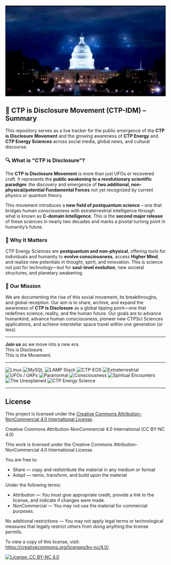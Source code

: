 [![ctp-energy site-link](https://github.com/ctp-eos/ctp-idm/blob/main/ufos-over-whitehouse.png)](https://www.ctp-energy.com)

## 🌌 CTP is Disclosure Movement (CTP-IDM) – Summary

This repository serves as a live tracker for the public emergence of the **CTP is Disclosure Movement** and the growing awareness of **CTP Energy** and **CTP Energy Sciences** across social media, global news, and cultural discourse.

### 🔍 What is "CTP is Disclosure"?

The **CTP is Disclosure Movement** is more than just UFOs or recovered craft. It represents the **public awakening to a revolutionary scientific paradigm**: the discovery and emergence of **two additional, non-physical/potential Fundamental Forces** not yet recognized by current physics or quantum theory.

This movement introduces a **new field of postquantum science** – one that bridges human consciousness with extraterrestrial intelligence through what is known as **C-domain Intelligence**. This is the **second major release** of these sciences in nearly two decades and marks a pivotal turning point in humanity’s future.

### 🧠 Why It Matters

CTP Energy Sciences are **postquantum and non-physical**, offering tools for individuals and humanity to **evolve consciousness**, access **Higher Mind**, and realize new potentials in thought, spirit, and innovation. This is science not just for technology—but for **soul-level evolution**, new societal structures, and planetary awakening.

### 🚀 Our Mission

We are documenting the rise of this social movement, its breakthroughs, and global reception. Our aim is to share, archive, and expand the awareness of **CTP is Disclosure** as a global tipping point—one that redefines science, reality, and the human future. Our goals are to advance humankind, advance human consciousness, pioneer new CTPSci Sciences applications, and achieve interstellar space travel within one generation (or less).

---

**Join us** as we move into a new era.  
This is Disclosure.  
This is the Movement.

--- 

![Linux](https://img.shields.io/badge/Platform-Linux-blue?logo=linux&logoColor=white)
![MySQL](https://img.shields.io/badge/Database-MySQL-blue?logo=mysql&logoColor=white)
![LAMP Stack](https://img.shields.io/badge/Stack-LAMP-orange?logo=apache&logoColor=white)
![CTP-EOS](https://img.shields.io/badge/OS-CTP--EOS-purple?logo=arch-linux&logoColor=white)
![Extraterrestrial](https://img.shields.io/badge/Focus-Extraterrestrial-9cf)
![UFOs / UAPs](https://img.shields.io/badge/Phenomena-UFOs/UAPs-lightgrey)
![Paranormal](https://img.shields.io/badge/Category-Paranormal-black)
![Consciousness](https://img.shields.io/badge/Field-Consciousness-yellowgreen)
![Spiritual Encounters](https://img.shields.io/badge/Theme-Spiritual_Encounters-pink)
![The Unexplained](https://img.shields.io/badge/Topic-The_Unexplained-red)
![CTP Energy Science](https://img.shields.io/badge/Science-CTP_Energy_Science-brightgreen)

---

## License

This project is licensed under the [Creative Commons Attribution-NonCommercial 4.0 International License](https://creativecommons.org/licenses/by-nc/4.0/).


Creative Commons Attribution-NonCommercial 4.0 International (CC BY-NC 4.0)

This work is licensed under the Creative Commons Attribution-NonCommercial 4.0 International License.

You are free to:
- Share — copy and redistribute the material in any medium or format
- Adapt — remix, transform, and build upon the material

Under the following terms:
- Attribution — You must give appropriate credit, provide a link to the license, and indicate if changes were made.
- NonCommercial — You may not use the material for commercial purposes.

No additional restrictions — You may not apply legal terms or technological measures that legally restrict others from doing anything the license permits.

To view a copy of this license, visit: https://creativecommons.org/licenses/by-nc/4.0/

[![License: CC BY-NC 4.0](https://img.shields.io/badge/License-CC%20BY--NC%204.0-lightgrey.svg)](https://creativecommons.org/licenses/by-nc/4.0/)

